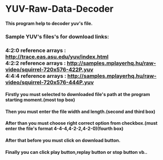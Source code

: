 # YUV-Raw-Data-Decoder
<h4>This program help to decoder yuv's file.<h4> 
  
<h3>Sample YUV's files's for download links:<h3>  
  
4:2:0  reference arrays : http://trace.eas.asu.edu/yuv/index.html  
4:2:2 reference arrays : http://samples.mplayerhq.hu/raw-video/squirrel-720x576-422P.yuv  
4:4:4 reference arrays : http://samples.mplayerhq.hu/raw-video/squirrel-720x576-444P.yuv   
<h4>Firstly you must selected to downloaded file's path at the program starting moment.(most top box)<h4>    
<h4>Then you must enter the file width and length.(second and third box)<h4>    
<h4>After than you must choose right correct option from checkbox.(must enter the file's format 4-4-4,4-2-2,4-2-0)(fourth box)<h4>      
<h4>After that before you must click on download button.<h4>  
<h4>Finally you can click play button,replay button or stop button vb..<h4>    
